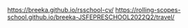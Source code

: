 https://breeka.github.io/rsschool-cv/
https://rolling-scopes-school.github.io/breeka-JSFEPRESCHOOL2022Q2/travel/
